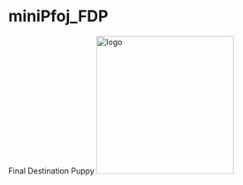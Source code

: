 # miniPfoj_FDP
Final Destination Puppy
<img width="249" alt="logo" src="https://user-images.githubusercontent.com/83942678/149305010-a9159081-b810-4e89-ab38-f9d5a7158139.PNG">
